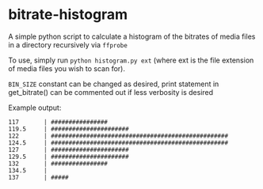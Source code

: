 # bitrate-histogram

A simple python script to calculate a histogram of the bitrates of media files in a directory recursively via `ffprobe`

To use, simply run `python histogram.py ext` (where ext is the file extension of media files you wish to scan for).

`BIN_SIZE` constant can be changed as desired, print statement in get_bitrate() can be commented out if less verbosity is desired

Example output:

```
117       | ################
119.5     | ######################
122       | ##################################################
124.5     | ##################################################
127       | ######################
129.5     | ######################
132       | ################
134.5     | 
137       | #####
```
